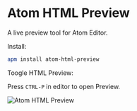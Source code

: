 # Atom HTML Preview

A live preview tool for Atom Editor.

Install:
```bash
apm install atom-html-preview
```

Toogle HTML Preview:

Press `CTRL-P` in editor to open Preview.

![Atom HTML Preview](https://dl.dropboxusercontent.com/u/20947008/webbox/atom/atom-html-preview.png)
